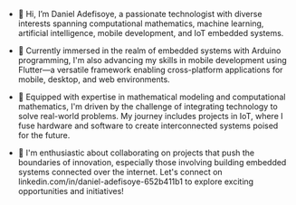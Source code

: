 - 👋 Hi, I’m Daniel Adefisoye, a passionate technologist with diverse interests spanning computational mathematics, machine learning, artificial intelligence, mobile development, and IoT embedded systems.

- 🌱 Currently immersed in the realm of embedded systems with Arduino programming, I'm also advancing my skills in mobile development using Flutter—a versatile framework enabling cross-platform applications for mobile, desktop, and web environments.

- 🔧 Equipped with expertise in mathematical modeling and computational mathematics, I'm driven by the challenge of integrating technology to solve real-world problems. My journey includes projects in IoT, where I fuse hardware and software to create interconnected systems poised for the future.

- 💼 I'm enthusiastic about collaborating on projects that push the boundaries of innovation, especially those involving building embedded systems connected over the internet. Let's connect on linkedin.com/in/daniel-adefisoye-652b411b1 to explore exciting opportunities and initiatives!

<!---
Daniel-techgit/Daniel-techgit is a ✨ special ✨ repository because its `README.md` (this file) appears on your GitHub profile.
You can click the Preview link to take a look at your changes.
--->
